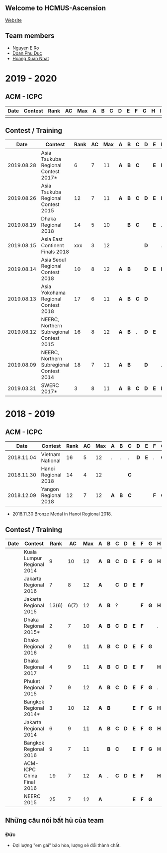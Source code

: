 ## Welcome to HCMUS-Ascension
[Website](https://nero1342.github.io/HCMUS-Ascension/)
## Team members

* [Nguyen E Ro](http://codeforces.com/profile/N.E.R.O)
* [Doan Phu Duc](http://codeforces.com/profile/DoanPhuDuc)
* [Hoang Xuan Nhat](http://codeforces.com/profile/FallingStar1709)


# 2019 - 2020
## ACM - ICPC
 
|Date|Contest|Rank|AC|Max|A|B|C|D|E|F|G|H|I|J|K|L|M|
|---|---|---|---|---|---|---|---|---|---|---|---|---|---|---|---|---| --- |
|||||||||||||||||||

## Contest / Training

|Date|Contest|Rank|AC|Max|A|B|C|D|E|F|G|H|I|J|K|L|M|
|---|---|---|---|---|---|---|---|---|---|---|---|---|---|---|---|---| --- |
|2019.08.28|Asia Tsukuba Regional Contest 2017*|6|7|11|**A**|**B**|**C**||**E**|**F**|**G**||**I**||||
|2019.08.26|Asia Tsukuba Regional Contest 2015|12|7|11|**A**|**B**|**C**|**D**|**E**|**F**|**G**||.||||
|2019.08.19|Dhaka Regional 2018|14|5|10||**B**|**C**||**E**|.|.|**H**|.|**J**||||
|2019.08.15|Asia East Continent Finals 2018|xxx|3|12||||**D**||.|||**I**|||**L**||
|2019.08.14|Asia Seoul Regional Contest 2018|10|8|12|**A**|**B**||**D**|**E**|**F**||||**J**|**K**|**L**||
|2019.08.13|Asia Yokohama Regional Contest 2018|17|6|11|**A**|**B**|**C**|**D**|||**G**||.|.|**K**|||
|2019.08.12|NEERC, Northern Subregional Contest 2015|16|8|12|**A**|**B**|.|**D**|**E**||**G**|**H**||**J**||**L**||
|2019.08.09|NEERC, Northern Subregional Contest 2014|18|7|11|**A**|**B**||**D**||.|**G**|.|**I**|**J**|**K**|||
|2019.03.31|SWERC 2017* |3|8|11|**A**|**B**|**C**|**D**|**E**|**F**|.||.|**J**|**K**|||


# 2018 - 2019
## ACM - ICPC
 
| Date       | Contest                    | Rank | AC   | Max  | A     | B     | C     | D     | E     | F     | G     | H     | I     | J     | K     | L     | M    |
| ---------- | -------------------------- | ---- | ---- | ---- | ----- | ----- | ----- | ----- | ----- | ----- | ----- | ----- | ----- | ----- | ----- | ----- | ---- |
| 2018.11.04 | Vietnam National | 16 | 5   | 12   | . | . | . | **D** | **E** | . | **G** |  | **I** | **J** | .| .|      |
| 2018.11.30 | Hanoi Regional 2018 | 14 | 4   | 12   |  |  | **C** |  |  |  |  | **H** | **I** |  | |**L** |  |
| 2018.12.09 | Yangon Regional 2018 | 12 | 7 | 12   | **A** | **B** | **C** |  |  | **F** | **G** |  |  | **J** | **K** | |      |

 * 2018.11.30 Bronze Medal in Hanoi Regional 2018.
 
## Contest / Training

|Date|Contest|Rank|AC|Max|A|B|C|D|E|F|G|H|I|J|K|L|M|
|---|---|---|---|---|---|---|---|---|---|---|---|---|---|---|---|---| --- |
||Kuala Lumpur Regional 2014|9|10|12|**A**|**B**|**C**|**D**|**E**|**F**|**G**|**H**||**J**||**L**||
||Jakarta Regional 2016 |7|8|12|**A**||**C**|**D**|**E**|**F**|||**I**|**J**||**L**||
||Jakarta Regional 2015 |13(6)|6(7)|12|**A**|**B**|?|||**F**|**G**|**H**|**I**||**K**|**L**||
||Dhaka Regional 2015* |2|7|10|**A**|**B**|**C**|**D**|**E**|**F**||.|**I**|||||
||Dhaka Regional 2016 |2|9|11|**A**|**B**|**C**|**D**|**E**|**F**|**G**||**I**||**K**|||
||Dhaka Regional 2017 |4|9|11|**A**|**B**|**C**|**D**|**E**|**F**||**H**|**I**|**J**||||
||Phuket Regional 2015 |7|9|12|**A**|**B**|**C**|**D**|**E**|**F**|**G**|.|**I**|||**L**||
||Bangkok Regional 2014* |3|10|12|**A**|**B**|||**E**|**F**|**G**|**H**|**I**|**J**|**K**|**L**||
||Jakarta Regional 2014 |6|9|11|**A**|**B**|**C**|**D**|**E**|**F**|**G**|**H**||**J**||||
||Bangkok Regional 2016 |9|7|11||**B**|**C**||**E**|**F**|**G**|**H**|**I**|||**L**||
||ACM-ICPC China Final 2016 |19|7|12|**A**|.|**C**|**D**|**E**|**F**||**H**||||**L**||
||NEERC 2015 |25|7|12|**A**||||**E**|**F**|**G**|||**J**|**K**|**L**||

## Những câu nói bất hủ của team

### Đức

* Đợi lượng "em gái" bão hòa, lượng sẽ đổi thành chất.
